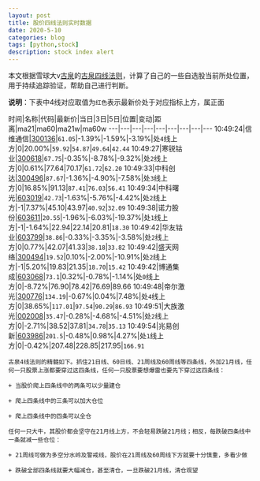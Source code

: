 ```yaml
---
layout: post
title: 股价四线法则实时数据
date: 2020-5-10
categories: blog
tags: [python,stock]
description: stock index alert
---
```



本文根据雪球大v[古泉](https://xueqiu.com/u/7148646888)的[古泉四线法则](https://xueqiu.com/7148646888/130498192)，计算了自己的一些自选股当前所处位置，用于持续追踪验证，帮助自己进行判断。

**说明**：下表中4线对应取值为`红色`表示最新价处于对应指标上方，属正面

时间|名称|代码|最新价|当日|3日|5日|位置|变动|距离|ma21|ma60|ma21w|ma60w
---|---|---|---|---|---|---|---|---
10:49:24|信维通信|[300136](https://xueqiu.com/S/SZ300136)|`61.05`|-1.39%|-1.59%|-3.19%|处`4`线上方|0|20.00%|`59.92`|`54.87`|`49.64`|`42.44`
10:49:27|寒锐钴业|[300618](https://xueqiu.com/S/SZ300618)|`67.75`|-0.35%|-8.78%|-9.32%|处`2`线上方|0|0.61%|77.64|70.17|`61.72`|`62.20`
10:49:33|中科创达|[300496](https://xueqiu.com/S/SZ300496)|`87.67`|-1.36%|-4.90%|-7.58%|处`3`线上方|0|16.85%|91.13|`87.41`|`76.03`|`56.41`
10:49:34|中科曙光|[603019](https://xueqiu.com/S/SH603019)|`42.73`|-1.63%|-5.76%|-4.42%|处`2`线上方|-1|7.37%|45.10|43.97|`40.92`|`32.09`
10:49:38|诺力股份|[603611](https://xueqiu.com/S/SH603611)|`20.55`|-1.96%|-6.03%|-19.37%|处`1`线上方|-1|-1.64%|22.94|22.14|20.81|`18.30`
10:49:42|华友钴业|[603799](https://xueqiu.com/S/SH603799)|`38.86`|-0.33%|-3.35%|-3.58%|处`2`线上方|0|0.77%|42.07|41.33|`38.18`|`33.82`
10:49:42|盛天网络|[300494](https://xueqiu.com/S/SZ300494)|`19.52`|0.10%|-2.00%|-10.91%|处`2`线上方|-1|5.20%|19.83|21.35|`18.70`|`15.42`
10:49:42|博通集成|[603068](https://xueqiu.com/S/SH603068)|`73.1`|0.32%|-0.78%|-1.14%|处`0`线上方|0|-8.72%|76.90|78.42|76.69|89.66
10:49:48|帝尔激光|[300776](https://xueqiu.com/S/SZ300776)|`134.19`|-0.67%|0.04%|7.48%|处`4`线上方|0|38.65%|`117.01`|`97.54`|`90.29`|`86.93`
10:49:51|大族激光|[002008](https://xueqiu.com/S/SZ002008)|`35.47`|-0.28%|-4.68%|-4.51%|处`2`线上方|0|-2.71%|38.52|37.81|`34.78`|`35.13`
10:49:54|兆易创新|[603986](https://xueqiu.com/S/SH603986)|`201.5`|-0.48%|0.98%|4.27%|处`1`线上方|0|-0.42%|207.48|228.85|217.95|`166.91`

```
古泉4线法则的精髓如下。抓住21日线、60日线、21周线及60周线等四条线，外加21月线，任何一只股票上涨都要穿过这四条线，任何一只股票要想爆雷也要先下穿过这四条线：

+ 当股价爬上四条线中的两条可以少量建仓

+ 爬上四条线中的三条可以加大仓位

+ 爬上四条线中的四条可以全仓

任何一只大牛，其股价都会坚守在21月线上方，不会轻易跌破21月线；相反，每跌破四条线中一条就减一些仓位：

+ 21周线可做为多空分水岭及警戒线，股价在21周线及60周线下方就要十分慎重，多看少做

+ 跌破全部四条线就要大幅减仓，甚至清仓，一旦跌破21月线，清仓观望
```